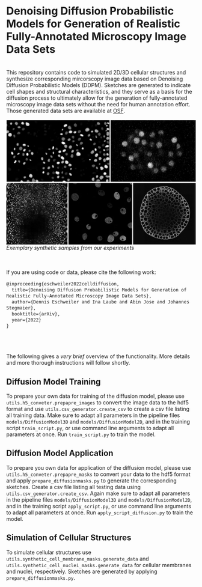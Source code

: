 # Denoising Diffusion Probabilistic Models for Generation of Realistic Fully-Annotated Microscopy Image Data Sets
<br>
This repository contains code to simulated 2D/3D cellular structures and synthesize corresponding mircorscopy image data based on Denoising Diffusion Probabilistic Models (DDPM).
Sketches are generated to indicate cell shapes and structural characteristics, and they serve as a basis for the diffusion process to ultimately allow for the generation of fully-annotated microscopy image data sets without the need for human annotation effort.
Those generated data sets are available at <a href="https://osf.io/tba">OSF</a>.<br><br>
<img src="figures/example_data.png" alt="Examplary sketches and corresponding synthetic data." align="middle" /><em>Exemplary synthetic samples from our experiments</em><br><br><br>


If you are using code or data, please cite the following work:
```
@inproceeding{eschweiler2022celldiffusion,
  title={Denoising Diffusion Probabilistic Models for Generation of Realistic Fully-Annotated Microscopy Image Data Sets},
  author={Dennis Eschweiler and Ina Laube and Abin Jose and Johannes Stegmaier},
  booktitle={arXiv},
  year={2022}
}
```
<br><br><br>
The following gives a <em>very brief</em> overview of the functionality. 
More details and more thorough instructions will follow shortly.

## Diffusion Model Training
To prepare your own data for training of the diffusion model, please use `utils.h5_conveter.prepapre_images` to convert the image data to the hdf5 format and use `utils.csv_generator.create_csv` to create a csv file listing all training data.
Make sure to adapt all parameters in the pipeline files `models/DiffusionModel3D` and `models/DiffusionModel2D`, and in the training script `train_script.py`, or use command line arguments to adapt all parameters at once.
Run `train_script.py` to train the model.


## Diffusion Model Application
To prepare you own data for application of the diffusion model, please use `utils.h5_conveter.prepapre_masks` to convert your data to the hdf5 format and apply `prepare_diffusionmasks.py` to generate the corresponding sketches.
Create a csv file listing all testing data using `utils.csv_generator.create_csv`.
Again make sure to adapt all parameters in the pipeline files `models/DiffusionModel3D` and `models/DiffusionModel2D`, and in the training script `apply_script.py`, or use command line arguments to adapt all parameters at once.
Run `apply_script_diffusion.py` to train the model.


## Simulation of Cellular Structures
To simulate cellular structures use `utils.synthetic_cell_membrane_masks.generate_data` and `utils.synthetic_cell_nuclei_masks.generate_data` for cellular membranes and nuclei, respectively.
Sketches are generated by applying `prepare_diffusionmasks.py`.

